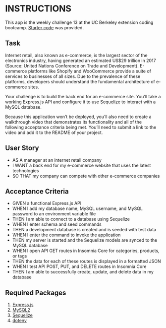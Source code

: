 # INSTRUCTIONS

This app is the weekly challenge 13 at the UC Berkeley extension coding bootcamp. [Starter code](https://github.com/coding-boot-camp/fantastic-umbrella) was provided.

## Task

Internet retail, also known as e-commerce, is the largest sector of the electronics industry, having generated an estimated US$29 trillion in 2017 (Source: United Nations Conference on Trade and Development). E-commerce platforms like Shopify and WooCommerce provide a suite of services to businesses of all sizes. Due to the prevalence of these platforms, developers should understand the fundamental architecture of e-commerce sites.

Your challenge is to build the back end for an e-commerce site. You’ll take a working Express.js API and configure it to use Sequelize to interact with a MySQL database.

Because this application won’t be deployed, you’ll also need to create a walkthrough video that demonstrates its functionality and all of the following acceptance criteria being met. You’ll need to submit a link to the video and add it to the README of your project.

## User Story

- AS A manager at an internet retail company
-  I WANT a back end for my e-commerce website that uses the latest technologies
- SO THAT my company can compete with other e-commerce companies

## Acceptance Criteria

- GIVEN a functional Express.js API
- WHEN I add my database name, MySQL username, and MySQL password to an environment variable file
- THEN I am able to connect to a database using Sequelize
- WHEN I enter schema and seed commands
- THEN a development database is created and is seeded with test data
- WHEN I enter the command to invoke the application
- THEN my server is started and the Sequelize models are synced to the MySQL database
- WHEN I open API GET routes in Insomnia Core for categories, products, or tags
- THEN the data for each of these routes is displayed in a formatted JSON
- WHEN I test API POST, PUT, and DELETE routes in Insomnia Core
- THEN I am able to successfully create, update, and delete data in my database

## Required Packages

1. [Express.js](https://www.npmjs.com/package/express)
1. [MySQL2](https://www.npmjs.com/package/mysql2)
1. [Sequelize](https://www.npmjs.com/package/sequelize)
1. [dotenv](https://www.npmjs.com/package/dotenv)
